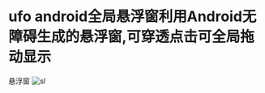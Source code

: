 # ufo android全局悬浮窗利用Android无障碍生成的悬浮窗,可穿透点击可全局拖动显示
 悬浮窗
![sl](https://user-images.githubusercontent.com/108533707/223706902-a25a9494-53c6-4a65-a6b5-6cbf357aff2f.png)
